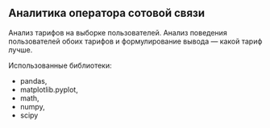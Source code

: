 ## Аналитика оператора сотовой связи

Анализ тарифов на выборке пользователей. Анализ поведения пользователей обоих тарифов и формулирование вывода — какой тариф лучше. 

Использованные библиотеки:
* pandas, 
* matplotlib.pyplot, 
* math, 
* numpy, 
* scipy
